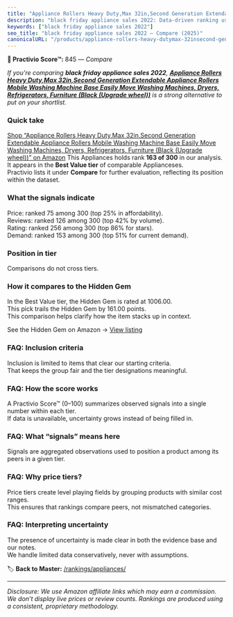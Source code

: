 ```yaml
---
title: "Appliance Rollers Heavy Duty,Max 32in,Second Generation Extendable Appliance Rollers Mobile Washing Machine Base Easily Move Washing Machines, Dryers, Refrigerators, Furniture (Black (Upgrade wheel))"
description: "black friday appliance sales 2022: Data-driven ranking using the Practivio Score™. Positioned by quality, value, demand, findability, momentum."
keywords: ["black friday appliance sales 2022"]
seo_title: "black friday appliance sales 2022 — Compare (2025)"
canonicalURL: "/products/appliance-rollers-heavy-dutymax-32insecond-generation-extendable-appliance-rollers-mobile-washing-machine-base-easily-move-washing-machines-dryers-refrigerators-furniture-black-upgrade-wheel-B0B12X74GN/"
---
```


**🛒 Practivio Score™:** 845 — _Compare_


*If you're comparing **black friday appliance sales 2022**, **[Appliance Rollers Heavy Duty,Max 32in,Second Generation Extendable Appliance Rollers Mobile Washing Machine Base Easily Move Washing Machines, Dryers, Refrigerators, Furniture (Black (Upgrade wheel))](https://www.amazon.com/dp/B0B12X74GN?tag=practivio-20)** is a strong alternative to put on your shortlist.*
### Quick take
[Shop “Appliance Rollers Heavy Duty,Max 32in,Second Generation Extendable Appliance Rollers Mobile Washing Machine Base Easily Move Washing Machines, Dryers, Refrigerators, Furniture (Black (Upgrade wheel))” on Amazon](https://www.amazon.com/dp/B0B12X74GN?tag=practivio-20)
This Appliances holds rank **163 of 300** in our analysis.  
It appears in the **Best Value tier** of comparable Applianceses.  
Practivio lists it under **Compare** for further evaluation, reflecting its position within the dataset.

### What the signals indicate
Price: ranked 75 among 300 (top 25% in affordability).  
Reviews: ranked 126 among 300 (top 42% by volume).  
Rating: ranked 256 among 300 (top 86% for stars).  
Demand: ranked 153 among 300 (top 51% for current demand).

### Position in tier
Comparisons do not cross tiers.

### How it compares to the Hidden Gem
In the Best Value tier, the Hidden Gem is rated at 1006.00.  
This pick trails the Hidden Gem by 161.00 points.  
This comparison helps clarify how the item stacks up in context.  

See the Hidden Gem on Amazon → [View listing](https://www.amazon.com/dp/B0764HS4SL?tag=practivio-20)

### FAQ: Inclusion criteria
Inclusion is limited to items that clear our starting criteria.  
That keeps the group fair and the tier designations meaningful.

### FAQ: How the score works
A Practivio Score™ (0–100) summarizes observed signals into a single number within each tier.  
If data is unavailable, uncertainty grows instead of being filled in.

### FAQ: What “signals” means here
Signals are aggregated observations used to position a product among its peers in a given tier.

### FAQ: Why price tiers?
Price tiers create level playing fields by grouping products with similar cost ranges.  
This ensures that rankings compare peers, not mismatched categories.

### FAQ: Interpreting uncertainty
The presence of uncertainty is made clear in both the evidence base and our notes.  
We handle limited data conservatively, never with assumptions.

<!-- Missing template for Compare/CompareWithinPriceClass -->


🏷️ **Back to Master:** [/rankings/appliances/](/rankings/appliances/)

---
_Disclosure: We use Amazon affiliate links which may earn a commission. We don’t display live prices or review counts. Rankings are produced using a consistent, proprietary methodology._
